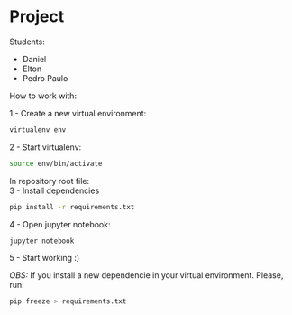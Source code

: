 # Project 

<p>Students:</p>
<ul>
	<li>
	Daniel
	</li>
	<li>Elton</li>
	<li>Pedro Paulo</li>
</ul>


How to work with:

1 - Create a new virtual environment:
```bash
virtualenv env
```

2 - Start virtualenv:
```bash
source env/bin/activate
```

In repository root file:<br />
3 - Install dependencies
```bash
pip install -r requirements.txt
```

4 - Open jupyter notebook:
```bash
jupyter notebook
```

5 - Start working :)


*OBS:* If you install a new dependencie in your virtual environment. Please, run:
```bash
pip freeze > requirements.txt
```




